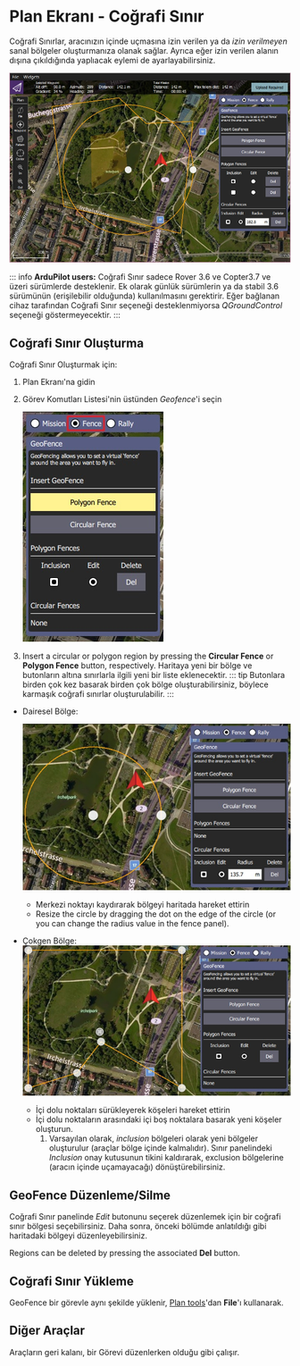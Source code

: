# Plan Ekranı - Coğrafi Sınır

Coğrafi Sınırlar, aracınızın içinde uçmasına izin verilen ya da _izin verilmeyen_ sanal bölgeler oluşturmanıza olanak sağlar. Ayrıca eğer izin verilen alanın dışına çıkıldığında yaplıacak eylemi de ayarlayabilirsiniz.

![Coğrafi Sınır'a geneş bakış](../../../assets/plan/geofence/geofence_overview.jpg)

::: info
**ArduPilot users:** Coğrafi Sınır sadece Rover 3.6 ve Copter3.7 ve üzeri sürümlerde desteklenir. Ek olarak günlük sürümlerin ya da stabil 3.6 sürümünün (erişilebilir olduğunda) kullanılmasını gerektirir. Eğer bağlanan cihaz tarafından Coğrafi Sınır seçeneği desteklenmiyorsa _QGroundControl_ seçeneği göstermeyecektir.
:::

## Coğrafi Sınır Oluşturma

Coğrafi Sınır Oluşturmak için:

1. Plan Ekranı'na gidin
2. Görev Komutları Listesi'nin üstünden _Geofence_'i seçin

   ![Coğrafi Sınır butonunu seç](../../../assets/plan/geofence/geofence_select.jpg)

3. Insert a circular or polygon region by pressing the **Circular Fence** or **Polygon Fence** button, respectively. Haritaya yeni bir bölge ve butonların altına sınırlarla ilgili yeni bir liste eklenecektir.
   ::: tip
   Butonlara birden çok kez basarak birden çok bölge oluşturabilirsiniz, böylece karmaşık coğrafi sınırlar oluşturulabilir.
   :::

- Dairesel Bölge:

  ![Dairesel Coğrafi Sınır](../../../assets/plan/geofence/geofence_circular.jpg)

  - Merkezi noktayı kaydırarak bölgeyi haritada hareket ettirin
  - Resize the circle by dragging the dot on the edge of the circle (or you can change the radius value in the fence panel).

- Çokgen Bölge:
  ![Çokgen Coğrafi Sınır](../../../assets/plan/geofence/geofence_polygon.jpg)
  - İçi dolu noktaları sürükleyerek köşeleri hareket ettirin
  - İçi dolu noktaların arasındaki içi boş noktalara basarak yeni köşeler oluşturun.
    1. Varsayılan olarak, _inclusion_ bölgeleri olarak yeni bölgeler oluşturulur (araçlar bölge içinde kalmalıdır). Sınır panelindeki _Inclusion_ onay kutusunun tikini kaldırarak, exclusion bölgelerine (aracın içinde uçamayacağı) dönüştürebilirsiniz.

## GeoFence Düzenleme/Silme

Coğrafi Sınır panelinde _Edit_ butonunu seçerek düzenlemek için bir coğrafi sınır bölgesi seçebilirsiniz. Daha sonra, önceki bölümde anlatıldığı gibi haritadaki bölgeyi düzenleyebilirsiniz.

Regions can be deleted by pressing the associated **Del** button.

## Coğrafi Sınır Yükleme

GeoFence bir görevle aynı şekilde yüklenir, [Plan tools](../PlanView/PlanView.md)'dan **File**'ı kullanarak.

## Diğer Araçlar

Araçların geri kalanı, bir Görevi düzenlerken olduğu gibi çalışır.
